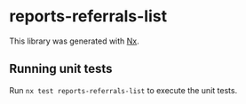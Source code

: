 # reports-referrals-list

This library was generated with [Nx](https://nx.dev).

## Running unit tests

Run `nx test reports-referrals-list` to execute the unit tests.
